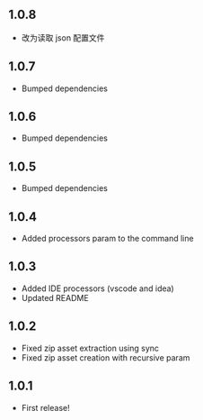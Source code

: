 ## 1.0.8

- 改为读取 json 配置文件

## 1.0.7

- Bumped dependencies

## 1.0.6

- Bumped dependencies

## 1.0.5

- Bumped dependencies

## 1.0.4

- Added processors param to the command line

## 1.0.3

- Added IDE processors (vscode and idea)
- Updated README

## 1.0.2

- Fixed zip asset extraction using sync
- Fixed zip asset creation with recursive param

## 1.0.1

- First release!
